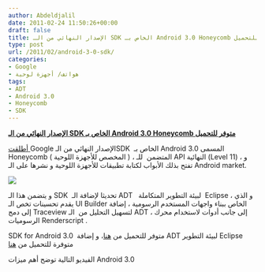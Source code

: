 ```yaml
---
author: Abdeldjalil
date: 2011-02-24 11:50:26+00:00
draft: false
title: الإصدار النهائي من الـ SDK الخاص بـ Android 3.0 Honeycomb متوفر للتحميل
type: post
url: /2011/02/android-3-0-sdk/
categories:
- Google
- هواتف/ أجهزة لوحية
tags:
- ADT
- Android 3.0
- Honeycomb
- SDK
---
```


**[الإصدار النهائي من الـ SDK الخاص بـ Android 3.0 Honeycomb متوفر للتحميل](http://www.it-scoop.com/2011/02/android-3-0-sdk/)**


[أطلقت ](http://android-developers.blogspot.com/2011/02/final-android-30-platform-and-updated.html)Google الإصدار النهائي من الـSDK  الخاص بـ Android 3.0 المسمى Honeycomb ( المخصص للأجهزة اللوحية ) ، المتضمن  للـ API النهائية (Level 11) ، و تفتح بذلك الأبواب لكتابة تطبيقات للأجهزة اللوحية و نشرها على الـ Android market.

[![](http://4.bp.blogspot.com/-9Ez2y71RLWY/TVmisYUffnI/AAAAAAAAABs/iN2LC8JQTNw/s400/android-bumblebee-holo.png )
](http://www.it-scoop.com/2011/02/android-3-0-sdk/)

و يتضمن هذا الـ SDK  تحديثا لإضافة الـ ADT   لبيئة التطوير المتكاملة  Eclipse ، و الذي يقدم تحسينات تخص الـ UI Builder الخاص ببناء واجهات المستخدم الرسومية ، إضافة إلى دمج Traceview لتسهيل التحليل من  الـ ADT ، إلى جانب أدوات لاستخدام محرك الرسوميات Renderscript .

SDK for Android 3.0  متوفر للتحميل من [هنا](http://developer.android.com/sdk/index.html)، و إضافة ADT لبيئة التطوير Eclipse متوفرة للتحميل من [هنا](http://developer.android.com/sdk/eclipse-adt.html)

الفيديو التالية توضح أهم ميزات Android 3.0

<!-- more -->



<object classid="clsid:d27cdb6e-ae6d-11cf-96b8-444553540000" width="640" codebase="http://download.macromedia.com/pub/shockwave/cabs/flash/swflash.cab#version=6,0,40,0" height="390"><embed src="http://www.youtube.com/v/hPUGNCIozp0?fs=1&hl=fr_FR&rel=0" allowscriptaccess="always" height="390" width="640" allowfullscreen="true" type="application/x-shockwave-flash"></embed></object>
